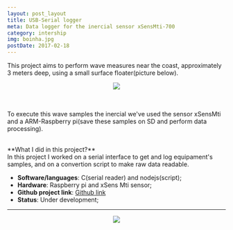 ```yaml
---
layout: post_layout
title: USB-Serial logger
meta: Data logger for the inercial sensor xSensMti-700
category: intership
img: boinha.jpg
postDate: 2017-02-18
---
```


This project aims to perform wave measures near the coast, approximately 3 meters deep, using a small surface floater(picture below).

<center><img src="{{site.baseurl}}/img/boinha.jpg" /></center>
<br />
<br />

To execute this wave samples the inercial we've used the sensor xSensMti and a ARM-Raspberry pi(save these samples on SD and perform data processing).

<br />
**What I did in this project?**<br />
In this project I worked on a serial interface to get and log equipament's samples, and on a convertion script to make raw data readable.

* **Software/languages**: C(serial reader) and nodejs(script);
* **Hardware**: Raspberry pi and xSens Mti sensor;
* **Github project link**: [Github link](https://github.com/aracytopterm/USBSerial-logger)
* **Status**: Under development;

__________________

<center><img src="{{site.baseurl}}/img/boinha2.jpg" /></center>
